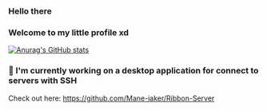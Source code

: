 ### Hello there

### Welcome to my little profile xd

[![Anurag's GitHub stats](https://github-readme-stats.vercel.app/api?username=srsalchicha&theme=gruvbox&show_icons=true)](https://github.com/anuraghazra/github-readme-stats)


### 🔭 I'm currently working on a desktop application for connect to servers with SSH
Check out here: https://github.com/Mane-jaker/Ribbon-Server


<!--
**SrSalchicha/SrSalchicha** is a ✨ _special_ ✨ repository because its `README.md` (this file) appears on your GitHub profile.

Here are some ideas to get you started:

- 🔭 I’m currently working on ...
- 🌱 I’m currently learning ...
- 👯 I’m looking to collaborate on ...
- 🤔 I’m looking for help with ...
- 💬 Ask me about ...
- 📫 How to reach me: ...
- 😄 Pronouns: ...
- ⚡ Fun fact: ...
-->
